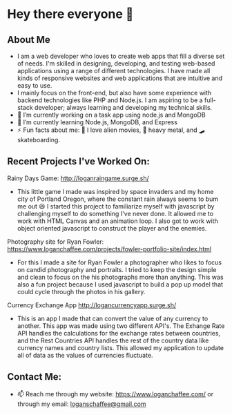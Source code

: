 # Hey there everyone 👋

## About Me
-  I am a web developer who loves to create web apps that fill a diverse set of needs. I'm skilled in designing, developing, and testing web-based applications using a range of different technologies. I have made all kinds of responsive websites and web applications that are intuitive and easy to use.
-  I mainly focus on the front-end, but also have some experience with backend technologies like PHP and Node.js. I am aspiring to be a full-stack developer; always learning and developing my technical skills.
- 🔭  I’m currently working on a task app using node.js and MongoDB
- 🌱  I’m currently learning Node.js, MongoDB, and Express
-  ⚡  Fun facts about me: :space_invader: I love alien movies, :metal: heavy metal, and 🛹 skateboarding.

## Recent Projects I've Worked On:
Rainy Days Game: http://loganraingame.surge.sh/ 
-  This little game I made was inspired by space invaders and my home city of Portland Oregon, where the constant rain always seems to bum me out 😆 I started this project to familiarize myself with javascript by challenging myself to do something I've never done. It allowed me to work with HTML Canvas and an animation loop. I also got to work with object oriented javascript to construct the player and the enemies.

Photography site for Ryan Fowler: https://www.loganchaffee.com/projects/fowler-portfolio-site/index.html
- For this I made a site for Ryan Fowler a photographer who likes to focus on candid photography and portraits. I tried to keep the design simple and clean to focus on the his photographs more than anything. This was also a fun project because I used javascript to build a pop up model that could cycle through the photos in his gallery.

Currency Exchange App http://logancurrencyapp.surge.sh/
- This is an app I made that can convert the value of any currency to another. This app was made using two different API's. The Exhange Rate API handles the calculations for the exchange rates between countries, and the Rest Countries API handles the rest of the country data like currency names and country lists. This allowed my application to update all of data as the values of currencies fluctuate.

## Contact Me:
- 📫   Reach me through my website: https://www.loganchaffee.com/ or through my email: loganschaffee@gmail.com
